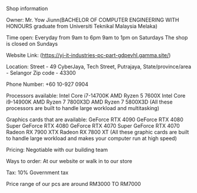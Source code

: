Shop information

Owner:
Mr. Yow Jiunn(BACHELOR OF COMPUTER ENGINEERING WITH HONOURS graduate from Universiti Teknikal Malaysia Melaka)

Time open:
Everyday from 9am to 6pm 
9am to 1pm on Saturdays
The shop is closed on Sundays

Website Link:
(https://yj-it-industries-pc-part-gdpevhl.gamma.site/)

Location:
Street - 49 CyberJaya, Tech Street, Putrajaya,
State/province/area - Selangor
Zip code - 43300

Phone Number:
+60 10-927 0904

Processors available:
Intel Core i7-14700K
AMD Ryzen 5 7600X
Intel Core i9-14900K
AMD Ryzen 7 7800X3D
AMD Ryzen 7 5800X3D
(All these processors are built to handle large workload and multitasking)

Graphics cards that are available:
GeForce RTX 4090
GeForce RTX 4080 Super
GeForce RTX 4080
GeForce RTX 4070 Super
GeForce RTX 4070
Radeon RX 7900 XTX
Radeon RX 7800 XT
(All these graphic cards are built to handle large workload and makes your computer run at high speed)

Pricing:
Negotiable with our building team

Ways to order:
At our website or walk in to our store

Tax:
10% Government tax

Price range of our pcs are around RM3000 TO RM7000




